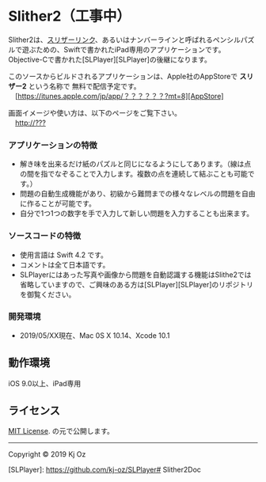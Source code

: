 Slither2（工事中）
======================
Slither2は、[スリザーリンク][Wikipedia]、あるいはナンバーラインと呼ばれるペンシルパズルで遊ぶための、Swiftで書かれたiPad専用のアプリケーションです。
Objective-Cで書かれた[SLPlayer][SLPlayer]の後継になります。

このソースからビルドされるアプリケーションは、Apple社のAppStoreで **スリザー2** という名称で
無料で配信予定です。  
　[https://itunes.apple.com/jp/app/？？？？？？?mt=8][AppStore]

画面イメージや使い方は、以下のページをご覧下さい。  
　[http://???][Blogger]

### アプリケーションの特徴 

* 解き味を出来るだけ紙のパズルと同じになるようにしてあります。（線は点の間を指でなぞることで入力します。複数の点を連続して結ぶことも可能です。）
* 問題の自動生成機能があり、初級から難問までの様々なレベルの問題を自由に作ることが可能です。
* 自分で1つ1つの数字を手で入力して新しい問題を入力することも出来ます。

### ソースコードの特徴 

* 使用言語は Swift 4.2 です。
* コメントは全て日本語です。
* SLPlayerにはあった写真や画像から問題を自動認識する機能はSlithe2では省略していますので、ご興味のある方は[SLPlayer][SLPlayer]のリポジトリを御覧ください。

### 開発環境

* 2019/05/XX現在、Mac 0S X 10.14、Xcode 10.1

動作環境
-----
iOS 9.0以上、iPad専用

ライセンス
-----
 [MIT License][MIT]. の元で公開します。  

-----
Copyright &copy; 2019 Kj Oz  

[AppStore]: https://itunes.apple.com/jp/app/??????mt=8
[Blogger]: http://?????
[MIT]: http://www.opensource.org/licenses/mit-license.php
[Wikipedia]: http://ja.wikipedia.org/wiki/スリザーリンク
[SLPlayer]: https://github.com/kj-oz/SLPlayer# Slither2Doc

